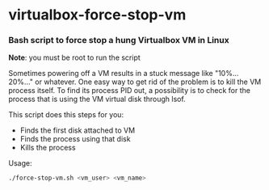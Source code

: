 # virtualbox-force-stop-vm

### Bash script to force stop a hung Virtualbox VM in Linux

**Note**: you must be root to run the script

Sometimes powering off a VM results in a stuck message like "10%... 20%..." or whatever.
One easy way to get rid of the problem is to kill the VM process itself. To find its process PID out, a possibility is to check for the process that is using the VM virtual disk through lsof.

This script does this steps for you:

* Finds the first disk attached to VM
* Finds the process using that disk
* Kills the process

Usage:
``` bash
./force-stop-vm.sh <vm_user> <vm_name>
```
